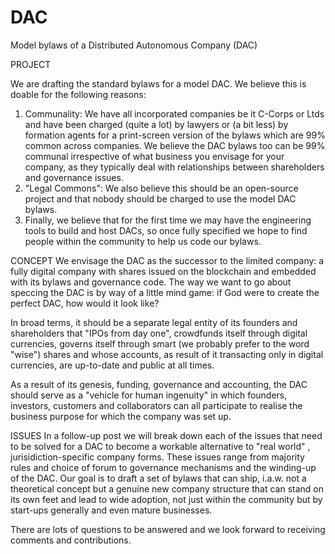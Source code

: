 DAC
===

Model bylaws of a Distributed Autonomous Company (DAC)

PROJECT

We are drafting the standard bylaws for a model DAC. We believe this is doable for the following reasons:

1. Communality: We have all incorporated companies be it C-Corps or Ltds and have been charged (quite a lot) by lawyers or (a bit less) by formation agents for a print-screen version of the bylaws which are 99% common across companies. We believe the DAC bylaws too can be 99% communal irrespective of what business you envisage for your company, as they typically deal with relationships between shareholders and governance issues.
2. "Legal Commons": We also believe this should be an open-source project and that nobody should be charged to use the model DAC bylaws.
3. Finally, we believe that for the first time we may have the engineering tools to build and host DACs, so once fully specified we hope to find people within the community to help us code our bylaws. 

CONCEPT
We envisage the DAC as the successor to the limited company: a fully digital company with shares issued on the blockchain and embedded with its bylaws and governance code. The way we want to go about speccing the DAC is by way of a little mind game: if God were to create the perfect DAC, how would it look like? 

In broad terms, it should be a separate legal entity of its founders and shareholders that "IPOs from day one", crowdfunds itself through digital currencies, governs itself through smart (we probably prefer to the word "wise") shares and whose accounts, as result of it transacting only in digital currencies, are up-to-date and public at all times. 

As a result of its genesis, funding, governance and accounting, the DAC should serve as a "vehicle for human ingenuity" in which founders, investors, customers and collaborators can all participate to realise the business purpose for which the company was set up.

ISSUES
In a follow-up post we will break down each of the issues that need to be solved for a DAC to become a workable alternative to "real world" , jurisidiction-specific company forms. These issues range from majority rules and choice of forum to governance mechanisms and the winding-up of the DAC. Our goal is to draft a set of bylaws that can ship, i.a.w. not a theoretical concept but a genuine new company structure that can stand on its own feet and lead to wide adoption, not just within the community but by start-ups generally and even mature businesses. 

There are lots of questions to be answered and we look forward to receiving comments and contributions.
